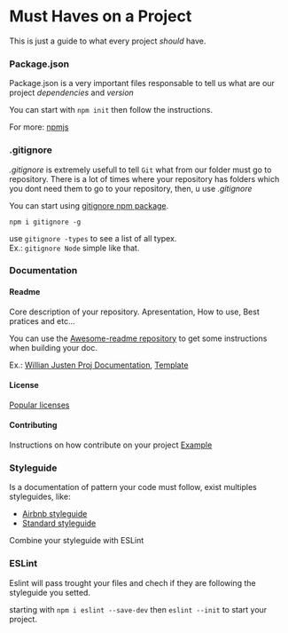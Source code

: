 # Must Haves on a Project

This is just a guide to what every project _should_ have.

### Package.json
Package.json is a very important files responsable to tell us what are our project _dependencies_ and _version_

You can start with `npm init` then follow the instructions.

For more: [npmjs](https://docs.npmjs.com)

### .gitignore
*.gitignore* is extremely usefull to tell `Git` what from our folder must go to repository. There is a lot of times where your repository has folders which you dont need them to go to your repository, then, u use _.gitignore_

You can start using [gitignore npm package](https://www.npmjs.com/package/gitignore).

`npm i gitignore -g`

use `gitignore -types` to see a list of all typex. <br>
Ex.: `gitignore Node` simple like that.

### Documentation
#### Readme
Core description of your repository. Apresentation, How to use, Best pratices and etc... 

You can use the [Awesome-readme repository](https://github.com/matiassingers/awesome-readme) to get some instructions when building your doc.

Ex.: [Willian Justen Proj Documentation](https://github.com/lyef/lyef-react-component), [Template](https://gist.github.com/PurpleBooth/109311bb0361f32d87a2)

#### License
[Popular licenses](https://opensource.org/licenses)

#### Contributing
Instructions on how contribute on your project
[Example](https://github.com/lyef/lyef-react-component/blob/master/CONTRIBUTING.md)

### Styleguide
Is a documentation of pattern your code must follow, exist multiples styleguides, like:

- [Airbnb styleguide](https://github.com/airbnb/javascript)
- [Standard styleguide](https://github.com/standard/standard)

Combine your styleguide with ESLint

### ESLint
Eslint will pass trought your files and chech if they are following the styleguide you setted.

starting with `npm i eslint --save-dev` then `eslint --init` to start your project.